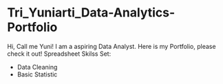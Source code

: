# Tri_Yuniarti_Data-Analytics-Portfolio
Hi, Call me Yuni! I am a aspiring Data Analyst. Here is my Portfolio, please check it out!
Spreadsheet Skilss Set: 
  - Data Cleaning
  - Basic Statistic
